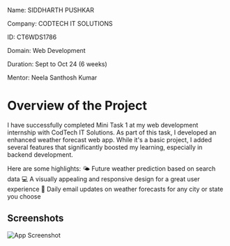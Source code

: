 Name: SIDDHARTH PUSHKAR

Company: CODTECH IT SOLUTIONS

ID: CT6WDS1786

Domain: Web Development

Duration: Sept to Oct 24 (6 weeks)

Mentor: Neela Santhosh Kumar


# Overview of the Project


I have successfully completed Mini Task 1 at my web development internship with CodTech IT Solutions. As part of this task, I developed an enhanced weather forecast web app. While it's a basic project, I added several features that significantly boosted my learning, especially in backend development.

Here are some highlights: 🌤️ Future weather prediction based on search data 💻 A visually appealing and responsive design for a great user experience 📧 Daily email updates on weather forecasts for any city or state you choose


## Screenshots

![App Screenshot](https://imgur.com/gallery/task-1-JcqySOQ)

